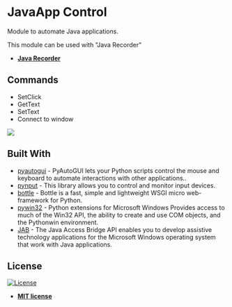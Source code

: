 # JavaApp Control
Module to automate Java applications.

This module can be used with "Java Recorder"

<ul>
  <li>
    <strong>
      <a href="https://github.com/NicoLiendro14/JavaRecorder">Java Recorder</a>
    </strong> 
  </li>  
</ul>

## Commands

- SetClick
- GetText
- SetText
- Connect to window

<img src="https://i.imgur.com/x2TwCFC.png"/>

## Built With

- [pyautogui](https://pyautogui.readthedocs.io/en/latest/) - PyAutoGUI lets your Python scripts control the mouse and keyboard to automate interactions with other applications..
- [pynput](https://pynput.readthedocs.io/en/latest/) - This library allows you to control and monitor input devices.
- [bottle](https://bottlepy.org/docs/dev/) - Bottle is a fast, simple and lightweight WSGI micro web-framework for Python.
- [pywin32](https://github.com/mhammond/pywin32) - Python extensions for Microsoft Windows Provides access to much of the Win32 API, the ability to create and use COM objects, and the Pythonwin environment.
- [JAB](https://docs.oracle.com/javase/accessbridge/2.0.2/api.htm) - The Java Access Bridge API enables you to develop assistive technology applications for the Microsoft Windows operating system that work with Java applications.

<h2>License</h2>

<p><a href="http://badges.mit-license.org" rel="nofollow"><img src="https://camo.githubusercontent.com/107590fac8cbd65071396bb4d04040f76cde5bde/687474703a2f2f696d672e736869656c64732e696f2f3a6c6963656e73652d6d69742d626c75652e7376673f7374796c653d666c61742d737175617265" alt="License" data-canonical-src="http://img.shields.io/:license-mit-blue.svg?style=flat-square" style="max-width:100%;"></a></p>

<ul>
  <li><strong><a href="http://opensource.org/licenses/mit-license.php" rel="nofollow">MIT license</a></strong></li>
</ul>  